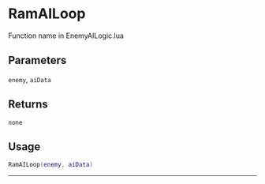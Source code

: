 # RamAILoop
Function name in EnemyAILogic.lua
## Parameters
`enemy`, `aiData`
## Returns
`none`
## Usage
```lua
RamAILoop(enemy, aiData)
```
---
